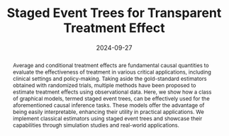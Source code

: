 ---
title: "Staged Event Trees for Transparent Treatment Effect"
date: "2024-09-27"
speaker: "Gherardo"
affiliation: "ISP/UV"
link: ""
img: "gherardo.webp"
abstract: "Average and conditional treatment effects are fundamental causal quantities to evaluate the effectiveness of treatment in various critical applications, including clinical settings and policy-making. Taking aside the gold-standard estimators obtained with randomized trials, multiple methods have been proposed to estimate treatment effects using observational data. Here, we show how a class of graphical models, termed staged event trees, can be effectively used for the aforementioned causal inference tasks. These models offer the advantage of being easily interpretable, enhancing their utility in practical applications. We implement classical estimators using staged event trees and showcase their capabilities through simulation studies and real-world applications."
---